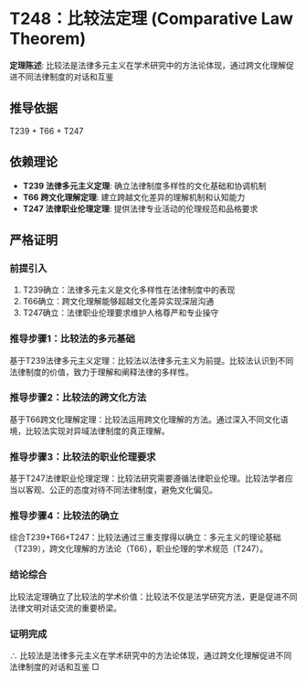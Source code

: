 # T248：比较法定理 (Comparative Law Theorem)

**定理陈述**: 比较法是法律多元主义在学术研究中的方法论体现，通过跨文化理解促进不同法律制度的对话和互鉴

## 推导依据
T239 + T66 + T247

## 依赖理论
- **T239 法律多元主义定理**: 确立法律制度多样性的文化基础和协调机制
- **T66 跨文化理解定理**: 建立跨越文化差异的理解机制和认知能力
- **T247 法律职业伦理定理**: 提供法律专业活动的伦理规范和品格要求

## 严格证明

### 前提引入
1. T239确立：法律多元主义是文化多样性在法律制度中的表现
2. T66确立：跨文化理解能够超越文化差异实现深层沟通
3. T247确立：法律职业伦理要求维护人格尊严和专业操守

### 推导步骤1：比较法的多元基础
基于T239法律多元主义定理：比较法以法律多元主义为前提。比较法认识到不同法律制度的价值，致力于理解和阐释法律的多样性。

### 推导步骤2：比较法的跨文化方法
基于T66跨文化理解定理：比较法运用跨文化理解的方法。通过深入不同文化语境，比较法实现对异域法律制度的真正理解。

### 推导步骤3：比较法的职业伦理要求
基于T247法律职业伦理定理：比较法研究需要遵循法律职业伦理。比较法学者应当以客观、公正的态度对待不同法律制度，避免文化偏见。

### 推导步骤4：比较法的确立
综合T239+T66+T247：比较法通过三重支撑得以确立：多元主义的理论基础（T239），跨文化理解的方法论（T66），职业伦理的学术规范（T247）。

### 结论综合
比较法定理确立了比较法的学术价值：比较法不仅是法学研究方法，更是促进不同法律文明对话交流的重要桥梁。

### 证明完成
∴ 比较法是法律多元主义在学术研究中的方法论体现，通过跨文化理解促进不同法律制度的对话和互鉴 □